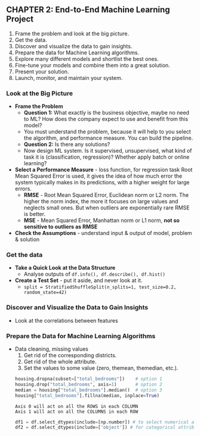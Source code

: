 ## CHAPTER 2: End-to-End Machine Learning Project
1. Frame the problem and look at the big picture.
2. Get the data.
3. Discover and visualize the data to gain insights.
4. Prepare the data for Machine Learning algorithms.
5. Explore many different models and shortlist the best ones.
6. Fine-tune your models and combine them into a great solution.
7. Present your solution.
8. Launch, monitor, and maintain your system.

### Look at the Big Picture
- **Frame the Problem**
    - **Question 1:** What exactly is the business objective, maybe no need to ML? How does the company expect to use and benefit from this model?
    - You must understand the problem, because it will help to you select the algorithm, and performance measure. You can build the pipeline.
    - **Question 2:** Is there any solutions?
    - Now design ML system. Is it supervised, unsupervised, what kind of task it is (classification, regression)? Whether apply batch or online learning?
- **Select a Performance Measure** - loss function, for regression task Root Mean Squared Error is used, it gives the idea of how much error the system typically makes in its predictions, with a higher weight for large errors.
    - **RMSE** - Root Mean Squared Error, Euclidean norm or L2 norm. The higher the norm index, the more it focuses on large values and neglects small ones. But when outliers are exponentially rare RMSE is better.
    - **MSE** - Mean Squared Error, Manhattan norm or L1 norm, **not so sensitive to outliers as RMSE**
- **Check the Assumptions** - understand input & output of model, problem & solution

### Get the data
- **Take a Quick Look at the Data Structure**
    - Analyse outputs of `df.info(), df.describe(), df.hist()`
- **Create a Test Set** - put it aside, and never look at it.
    - `split = StratifiedShuffleSplit(n_splits=1, test_size=0.2, random_state=42)`

### Discover and Visualize the Data to Gain Insights
- Look at the correlations between features

### Prepare the Data for Machine Learning Algorithms
- Data cleaning, missing values
    1. Get rid of the corresponding districts.
    2. Get rid of the whole attribute.
    3. Set the values to some value (zero, themean, themedian, etc.).
    ```py
    housing.dropna(subset=["total_bedrooms"])    # option 1
    housing.drop("total_bedrooms", axis=1)       # option 2
    median = housing["total_bedrooms"].median()  # option 3
    housing["total_bedrooms"].fillna(median, inplace=True)
    ```
    ```    
    Axis 0 will act on all the ROWS in each COLUMN    
    Axis 1 will act on all the COLUMNS in each ROW
    ```    
    ```py
    df1 = df.select_dtypes(include=[np.number]) # to select numerical attributes
    df2 = df.select_dtypes(include=['object']) # for categorical attributes

    ```
